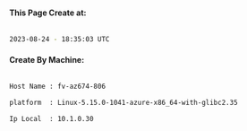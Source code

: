 
   
#### This Page Create at:

```bash

2023-08-24 - 18:35:03 UTC

```

#### Create By Machine:

```bash

Host Name : fv-az674-806

platform  : Linux-5.15.0-1041-azure-x86_64-with-glibc2.35

Ip Local  : 10.1.0.30

```

